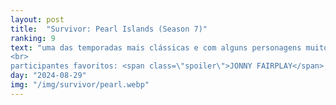 ```yaml
---
layout: post
title:  "Survivor: Pearl Islands (Season 7)"
ranking: 9
text: "uma das temporadas mais clássicas e com alguns personagens muito marcantes, mas confesso que fiquei bem decepcionado com o desenvolvimento do post-merge<br>
<br>
participantes favoritos: <span class=\"spoiler\">JONNY FAIRPLAY</span>, <span class=\"spoiler\">burton</span> e <span class=\"spoiler\">rupert</span>"
day: "2024-08-29"
img: "/img/survivor/pearl.webp"
---
```

